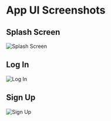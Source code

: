 # App UI Screenshots

## Splash Screen
![Splash Screen](https://github.com/user-attachments/assets/5b6c66ec-45e7-44aa-8843-7f742853e8f9)

## Log In
![Log In](https://github.com/user-attachments/assets/61704d06-e6d1-4ec4-a230-519884727bef)

## Sign Up
![Sign Up](https://github.com/user-attachments/assets/73d483ea-4975-4b66-ba3b-f2fb1350afc0)
